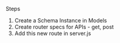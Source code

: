 Steps
1. Create a Schema Instance in Models
2. Create router specs for APIs - get, post
3. Add this new route in server.js